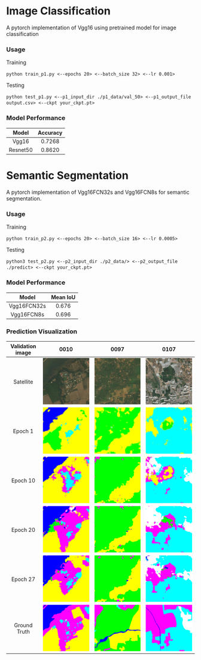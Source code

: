 # Image Classification

A pytorch implementation of Vgg16 using pretrained model for image classification

### Usage

Training

```
python train_p1.py <--epochs 20> <--batch_size 32> <--lr 0.001>
```

Testing

```
python test_p1.py <--p1_input_dir ./p1_data/val_50> <--p1_output_file output.csv> <--ckpt your_ckpt.pt>
```

### Model Performance


|  Model   | Accuracy |
|:--------:|:--------:|
|  Vgg16   |  0.7268  |
| Resnet50 |  0.8620  |

# Semantic Segmentation

A pytorch implementation of Vgg16FCN32s and Vgg16FCN8s for semantic segmentation.

### Usage

Training

```
python train_p2.py <--epochs 20> <--batch_size 16> <--lr 0.0005>
```

Testing

```
python3 test_p2.py <--p2_input_dir ./p2_data/> <--p2_output_file ./predict> <--ckpt your_ckpt.pt>
```

### Model Performance


|    Model    | Mean IoU |
|:-----------:|:--------:|
| Vgg16FCN32s |  0.676   |
| Vgg16FCN8s  |  0.696   |

### Prediction Visualization


| Validation image | 0010                                             | 0097                                             | 0107                                             |
|:----------------:|--------------------------------------------------|--------------------------------------------------|--------------------------------------------------|
|    Satellite     | ![image](image/0010_sat.jpg)                     | ![image](image/0097_sat.jpg)                     | ![image](image/0107_sat.jpg)                     |
|     Epoch 1      | ![image](image/9cb47a9a-0010-epochs_0_mask.png)  | ![image](image/9cb47a9a-0097-epochs_0_mask.png)  | ![image](image/9cb47a9a-0107-epochs_0_mask.png)  |
|     Epoch 10     | ![image](image/9cb47a9a-0010-epochs_9_mask.png)  | ![image](image/9cb47a9a-0097-epochs_9_mask.png)  | ![image](image/9cb47a9a-0107-epochs_9_mask.png)  |
|     Epoch 20     | ![image](image/9cb47a9a-0010-epochs_19_mask.png) | ![image](image/9cb47a9a-0097-epochs_19_mask.png) | ![image](image/9cb47a9a-0107-epochs_19_mask.png) |
|     Epoch 27     | ![image](image/9cb47a9a-0010-epochs_26_mask.png) | ![image](image/9cb47a9a-0097-epochs_26_mask.png) | ![image](image/9cb47a9a-0107-epochs_26_mask.png) |
|   Ground Truth   | ![image](image/0010_mask.png)                    | ![image](image/0097_mask.png)                    | ![image](image/0107_mask.png)                    |
